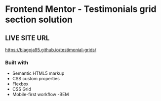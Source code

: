 # Frontend Mentor - Testimonials grid section solution

## LIVE SITE URL

https://blagoja95.github.io/testimonial-grids/

### Built with

- Semantic HTML5 markup
- CSS custom properties
- Flexbox
- CSS Grid
- Mobile-first workflow
  -BEM
